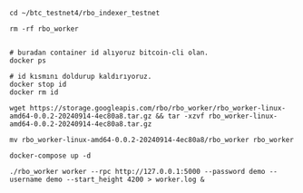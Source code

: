 ```console
cd ~/btc_testnet4/rbo_indexer_testnet
````

```console
rm -rf rbo_worker
````

```console

# buradan container id alıyoruz bitcoin-cli olan.
docker ps

# id kısmını doldurup kaldırıyoruz.
docker stop id
docker rm id
````
```console
wget https://storage.googleapis.com/rbo/rbo_worker/rbo_worker-linux-amd64-0.0.2-20240914-4ec80a8.tar.gz && tar -xzvf rbo_worker-linux-amd64-0.0.2-20240914-4ec80a8.tar.gz
````
```console
mv rbo_worker-linux-amd64-0.0.2-20240914-4ec80a8/rbo_worker rbo_worker
````
```console
docker-compose up -d
````
```console
./rbo_worker worker --rpc http://127.0.0.1:5000 --password demo --username demo --start_height 4200 > worker.log &
````
